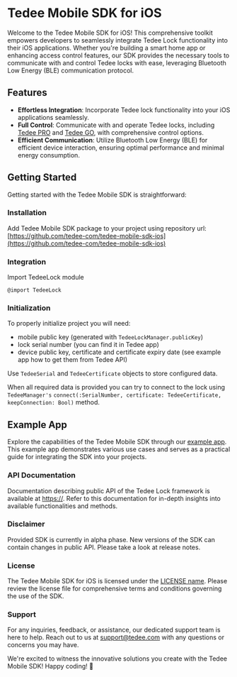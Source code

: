 # Tedee Mobile SDK for iOS

Welcome to the Tedee Mobile SDK for iOS! This comprehensive toolkit empowers developers to seamlessly integrate Tedee Lock functionality into their iOS applications. Whether you're building a smart home app or enhancing access control features, our SDK provides the necessary tools to communicate with and control Tedee locks with ease, leveraging Bluetooth Low Energy (BLE) communication protocol.

## Features

- **Effortless Integration**: Incorporate Tedee lock functionality into your iOS applications seamlessly.
- **Full Control**: Communicate with and operate Tedee locks, including [Tedee PRO](https://tedee.com/product-info/tedee-pro/) and [Tedee GO](https://tedee.com/product-info/tedee-go-best-keyless-access/), with comprehensive control options.
- **Efficient Communication**: Utilize Bluetooth Low Energy (BLE) for efficient device interaction, ensuring optimal performance and minimal energy consumption.

## Getting Started

Getting started with the Tedee Mobile SDK is straightforward:

### Installation

Add Tedee Mobile SDK package to your project using repository url: [https://github.com/tedee-com/tedee-mobile-sdk-ios](https://github.com/tedee-com/tedee-mobile-sdk-ios)

### Integration

Import TedeeLock module

`@import TedeeLock`

### Initialization

To properly initialize project you will need:

- mobile public key (generated with `TedeeLockManager.publicKey`)
- lock serial number (you can find it in Tedee app)
- device public key, certificate and certificate expiry date (see example app how to get them from Tedee API)

Use `TedeeSerial` and `TedeeCertificate` objects to store configured data.

When all required data is provided you can try to connect to the lock using `TedeeManager's` `connect(:SerialNumber, certificate: TedeeCertificate, keepConnection: Bool)` method.

## Example App

Explore the capabilities of the Tedee Mobile SDK through our [example app](https://github.com/tedee-com/tedee-example-ble-ios). This example app demonstrates various use cases and serves as a practical guide for integrating the SDK into your projects.

### API Documentation

Documentation describing public API of the Tedee Lock framework is available at [https://](). Refer to this documentation for in-depth insights into available functionalities and methods.

### Disclaimer

Provided SDK is currently in alpha phase. New versions of the SDK can contain changes in public API. Please take a look at release notes.

### License

The Tedee Mobile SDK for iOS is licensed under the [LICENSE name](LICENSE.md). Please review the license file for comprehensive terms and conditions governing the use of the SDK.

### Support

For any inquiries, feedback, or assistance, our dedicated support team is here to help. Reach out to us at [support@tedee.com](mailto:support@tedee.com) with any questions or concerns you may have.

We're excited to witness the innovative solutions you create with the Tedee Mobile SDK! Happy coding! 🚀
